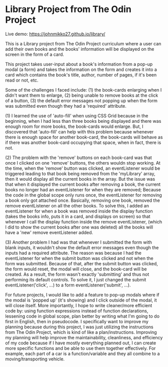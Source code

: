 <h1>Library Project from The Odin Project</h1>

Live demo: https://johnmikko27.github.io/library/

This is a Library project from The Odin Project curriculum where a user can add their own books and the books' information will be displayed on the screen in the form of a card.


This project takes user-input about a book's information from a pop-up modal (a form) and takes the information on the form and creates it into a card which contains the book's title, author, number of pages, if it's been read or not, etc. 

Some of the challenges I faced include: (1) the book-cards enlarging when I didn't want them to enlarge, (2) being unable to remove books at the click of a button, (3) the default error messages not popping up when the form was submitted even though they had a 'required' attribute.  

(1) I learned the use of 'auto-fill' when using CSS Grid because in the beginning, when I had less than three books being displayed and there was enough room for more books, the book-cards would enlarge. But, I discovered that 'auto-fill' can help with this problem because whenever there is enough space for another book-card, the book-cards will behave as if there was another book-card occupying that space, when in fact, there is not. 

(2) The problem with the 'remove' buttons on each book-card was that once I clicked on one 'remove' buttons, the others wouldn stop working. At the time, when the 'remove' button was clicked, an eventListener would be triggered leading to that book being removed from the 'myLibrary' array, then it would display all the current books in the array. But the issue was that when it displayed the current books after removing a book, the current books no longer had an eventListener for when they are removed; Because the code in the global scope only runs once, the eventListener for removing a book only got attached once. Basically, removing one book, removed the remove eventListener on all the other books. To solve this, I added an eventListener for when a book was removed inside the display function (takes the books info, puts it in a card, and displays on screen) so that whenever I call the display function inside the remove eventListener, (which I did to show the current books after one was deleted) all the books will have a 'new' remove eventListener added. 

(3) Another problem I had was that whenever I submitted the form with blank inputs, it wouldn't show the default error messages even though the inputs had a required attribute. The reason was because I had the eventListener for when the submit button was clicked and not when the form was submitted. Because of that, after the submit button was clicked, the form would reset, the modal will close, and the book-card will be created. As a result, the form wasn't exactly 'submitting' and thus not performing its default controls. To solve it, I just changed the submit eventListener('click', ...) to a form eventListener('submit', ...). 

For future projects, I would like to add a feature to pop-up modals where if the modal is 'popped up' (it's showing) and I click outside of the modal, it will close itself. More importantly, I hope to write cleaner/more efficient code by: using function expressions instead of function declarations, lessening code in global scope, plan better by writing what I'm going to do first in English, then in pseudocode. I specifically want to improve my planning because during this project, I was just utilizing the instructions from The Odin Project, which is kind of like a plan/instructions. Improving my planning will help improve the maintainability, cleanliness, and efficiency of my code because if I have mostly everything planned out, I can create more specific functions and be able to use them together effectively. For example, each part of a car is a function/variable and they all combine to a moving/transporting vehicle. 

